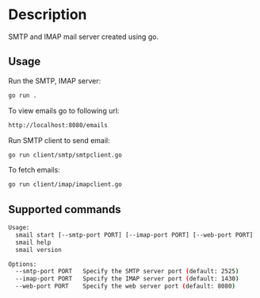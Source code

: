 # Description

SMTP and IMAP mail server created using go.

## Usage

Run the SMTP, IMAP server:

```bash
go run .
```

To view emails go to following url:

```bash
http://localhost:8080/emails
```

Run SMTP client to send email:

```bash
go run client/smtp/smtpclient.go
```

To fetch emails:

```bash
go run client/imap/imapclient.go
```

## Supported commands

```bash
Usage:
  smail start [--smtp-port PORT] [--imap-port PORT] [--web-port PORT]
  smail help
  smail version

Options:
  --smtp-port PORT   Specify the SMTP server port (default: 2525)
  --imap-port PORT   Specify the IMAP server port (default: 1430)
  --web-port PORT    Specify the web server port (default: 8080)
```
